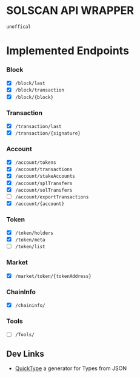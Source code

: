 # SOLSCAN API WRAPPER

``unoffical``

# Implemented Endpoints

### Block

- [x] ``/block/last``
- [x] ``/block/transaction``
- [x] ``/block/{block}``

### Transaction

- [x] ``/transaction/last``
- [x] ``/transaction/{signature}``

### Account

- [x] ``/account/tokens``
- [x] ``/account/transactions``
- [x] ``/account/stakeAccounts``
- [x] ``/account/splTransfers``
- [x] ``/account/solTransfers``
- [ ] ``/account/exportTransactions``
- [x] ``/account/{account}``

### Token

- [x] ``/token/holders``
- [x] ``/token/meta``
- [ ] ``/token/list``

### Market

- [x] ``/market/token/{tokenAddress}``

### ChainInfo

- [x] ``/chaininfo/``

### Tools

- [ ] ``/Tools/``

## Dev Links

- [QuickType](https://app.quicktype.io/) a generator for Types from JSON
